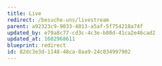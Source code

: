 ```yaml
---
title: Live
redirect: /besuche-uns/livestream
parent: a92323c9-9033-4013-a5af-5f754218a74f
updated_by: e79a8c77-cd3c-4c3e-b80d-41ca2e46cad2
updated_at: 1602968611
blueprint: redirect
id: 82dc3e3d-1148-48ca-8aa9-24c034997902
---
```

